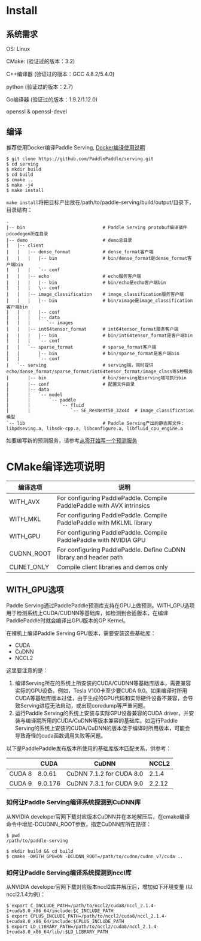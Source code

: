 # Install

## 系统需求

OS: Linux

CMake: (验证过的版本：3.2)

C++编译器 (验证过的版本：GCC 4.8.2/5.4.0)

python (验证过的版本：2.7)

Go编译器 (验证过的版本：1.9.2/1.12.0)

openssl & openssl-devel

## 编译

推荐使用Docker编译Paddle Serving, [Docker编译使用说明](./DOCKER.md)

```shell
$ git clone https://github.com/PaddlePaddle/serving.git
$ cd serving
$ mkdir build
$ cd build
$ cmake ..
$ make -j4
$ make install
```

`make install`将把目标产出放在/path/to/paddle-serving/build/output/目录下，目录结构：

```
.
|-- bin                             # Paddle Serving protobuf编译插件pdcodegen所在目录
|-- demo                            # demo总目录
|   |-- client
|   |   |-- dense_format            # dense_format客户端
|   |   |   |-- bin                 # bin/dense_format是dense_format客户端bin
|   |   |   `-- conf
|   |   |-- echo                    # echo服务客户端
|   |   |   |-- bin                 # bin/echo是echo客户端bin
|   |   |   \-- conf
|   |   |-- image_classification    # image_classification服务客户端
|   |   |   |-- bin                 # bin/ximage是image_classification客户端bin
|   |   |   |-- conf
|   |   |   |-- data
|   |   |      `-- images
|   |   |-- int64tensor_format      # int64tensor_format服务客户端
|   |   |   |-- bin                 # bin/int64tensor_format是客户端bin
|   |   |   `-- conf
|   |   `-- sparse_format           # sparse_format客户端
|   |       |-- bin                 # bin/sparse_format是客户端bin
|   |       `-- conf
|   `-- serving                     # serving端，同时提供echo/dense_format/sparse_format/int64tensor_format/image_class等5种服务
|       |-- bin                     # bin/serving是serving端可执行bin
|       |-- conf                    # 配置文件目录
|       |-- data
|       |   `-- model
|       |       `-- paddle
|       |           `-- fluid
|       |               `-- SE_ResNeXt50_32x4d  # image_classification模型
`-- lib                             # Paddle Serving产出的静态库文件: libpdseving.a, libsdk-cpp.a, libconfigure.a, libfluid_cpu_engine.a
```

如要编写新的预测服务，请参考[从零开始写一个预测服务](CREATING.md)

# CMake编译选项说明

| 编译选项 | 说明 |
|----------|------|
| WITH_AVX | For configuring PaddlePaddle. Compile PaddlePaddle with AVX intrinsics |
| WITH_MKL | For configuring PaddlePaddle. Compile PaddlePaddle with MKLML library |
| WITH_GPU | For configuring PaddlePaddle. Compile PaddlePaddle with NVIDIA GPU |
| CUDNN_ROOT| For configuring PaddlePaddle. Define CuDNN library and header path |
| CLINET_ONLY | Compile client libraries and demos only |

## WITH_GPU选项

Paddle Serving通过PaddlePaddle预测库支持在GPU上做预测。WITH_GPU选项用于检测系统上CUDA/CUDNN等基础库，如检测到合适版本，在编译PaddlePaddle时就会编译出GPU版本的OP Kernel。

在裸机上编译Paddle Serving GPU版本，需要安装这些基础库：

- CUDA
- CuDNN
- NCCL2

这里要注意的是：
1) 编译Serving所在的系统上所安装的CUDA/CUDNN等基础库版本，需要兼容实际的GPU设备。例如，Tesla V100卡至少要CUDA 9.0。如果编译时所用CUDA等基础库版本过低，由于生成的GPU代码和实际硬件设备不兼容，会导致Serving进程无法启动，或出现coredump等严重问题。
2) 运行Paddle Serving的系统上安装与实际GPU设备兼容的CUDA driver，并安装与编译期所用的CUDA/CuDNN等版本兼容的基础库。如运行Paddle Serving的系统上安装的CUDA/CuDNN的版本低于编译时所用版本，可能会导致奇怪的cuda函数调用失败等问题。

以下是PaddlePaddle发布版本所使用的基础库版本匹配关系，供参考：

| | CUDA  | CuDNN | NCCL2 |
|-|-------|--------------------------|-------|
| CUDA 8 | 8.0.61 | CuDNN 7.1.2 for CUDA 8.0 | 2.1.4 |
| CUDA 9 | 9.0.176 | CuDNN 7.3.1 for CUDA 9.0| 2.2.12 |

### 如何让Paddle Serving编译系统探测到CuDNN库

从NVIDIA developer官网下载对应版本CuDNN并在本地解压后，在cmake编译命令中增加-DCUDNN_ROOT参数，指定CuDNN库所在路径：

```
$ pwd
/path/to/paddle-serving

$ mkdir build && cd build
$ cmake -DWITH_GPU=ON -DCUDNN_ROOT=/path/to/cudnn/cudnn_v7/cuda ..
```

### 如何让Paddle Serving编译系统探测到nccl库

从NVIDIA developer官网下载对应版本nccl2库并解压后，增加如下环境变量 (以nccl2.1.4为例)：

```
$ export C_INCLUDE_PATH=/path/to/nccl2/cuda8/nccl_2.1.4-1+cuda8.0_x86_64/include:$C_INCLUDE_PATH
$ export CPLUS_INCLUDE_PATH=/path/to/nccl2/cuda8/nccl_2.1.4-1+cuda8.0_x86_64/include:$CPLUS_INCLUDE_PATH
$ export LD_LIBRARY_PATH=/path/to/nccl2/cuda8/nccl_2.1.4-1+cuda8.0_x86_64/lib/:$LD_LIBRARY_PATH
```
